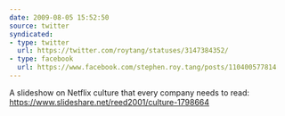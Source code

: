 ```yaml
---
date: 2009-08-05 15:52:50
source: twitter
syndicated:
- type: twitter
  url: https://twitter.com/roytang/statuses/3147384352/
- type: facebook
  url: https://www.facebook.com/stephen.roy.tang/posts/110400577814
---
```


A slideshow on Netflix culture that every company needs to read:  https://www.slideshare.net/reed2001/culture-1798664